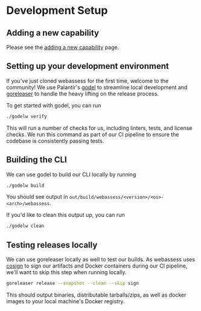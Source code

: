 # Development Setup

## Adding a new capability

Please see the [adding a new capability](./adding.md) page.

## Setting up your development environment

If you've just cloned webassess for the first time, welcome to the community! We use Palantir's [godel](https://github.com/palantir/godel) to streamline local development and [goreleaser](https://goreleaser.com/) to handle the heavy lifting on the release process.

To get started with godel, you can run

```bash
./godelw verify
```

This will run a number of checks for us, including linters, tests, and license checks. We run this command as part of our CI pipeline to ensure the codebase is consistently passing tests.

## Building the CLI

We can use godel to build our CLI locally by running

```bash
./godelw build
```

You should see output in `out/build/webassess/<version>/<os>-<arch>/webassess`.

If you'd like to clean this output up, you can run

```bash
./godelw clean
```

## Testing releases locally

We can use goreleaser locally as well to test our builds. As webassess uses [cosign](https://github.com/sigstore/cosign) to sign our artifacts and Docker containers during our CI pipeline, we'll want to skip this step when running locally.

```bash
goreleaser release --snapshot --clean --skip sign
```

This should output binaries, distributable tarballs/zips, as well as docker images to your local machine's Docker registry.
